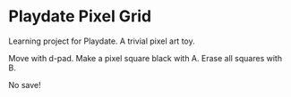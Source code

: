 # Playdate Pixel Grid

Learning project for Playdate. A trivial pixel art toy.

Move with d-pad.
Make a pixel square black with A.
Erase all squares with B.

No save!
